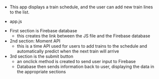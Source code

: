 * This app displays a train schedule, and the user can add new train lines to the list. 

* app.js
 - First section is Firebase database
    - this creates the link between the JS file and the Firebase database
 - 2nd section: Moment API
    - this is a time API used for users to add trains to the schedule and automatically predict when the next train will arrive
 - 3rd section is the submit button
    - an onclick method is created to send user input to Firebase
    - Database then sends information back to user, displaying the data in the appropriate sections
